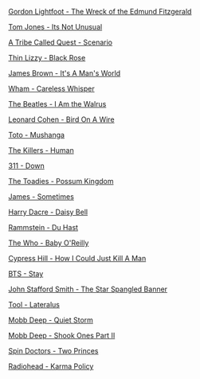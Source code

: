 [Gordon Lightfoot - The Wreck of the Edmund Fitzgerald](https://github.com/automateyournetwork/pyKaraoke/blob/main/Songs/Gordon%20Lightfoot%20-%20The%20Wreck%20of%20the%20Edmund%20Fitzgerald(pyKaraoke).mp3?raw=true)

[Tom Jones - Its Not Unusual](https://github.com/automateyournetwork/pyKaraoke/blob/main/Songs/Tom%20Jones%20-%20Its%20Not%20Unusual(pyKaraoke).mp3?raw=true)

[A Tribe Called Quest - Scenario](https://github.com/automateyournetwork/pyKaraoke/blob/main/Songs/A%20Tribe%20Called%20Quest%20-%20Scenario(pyKaraoke).mp3?raw=true)

[Thin Lizzy - Black Rose](https://github.com/automateyournetwork/pyKaraoke/blob/main/Songs/Thin%20Lizzy%20-%20Black%20Rose(pyKaraoke).mp3?raw=true)

[James Brown - It's A Man's World](https://github.com/automateyournetwork/pyKaraoke/blob/main/Songs/James%20Brown%20-%20It's%20A%20Man's%20World(pyKaraoke).mp3?raw=true)

[Wham - Careless Whisper](https://github.com/automateyournetwork/pyKaraoke/blob/main/Songs/Wham%20-%20Careless%20Whisper(pyKaraoke).mp3?raw=true)

[The Beatles - I Am the Walrus](https://github.com/automateyournetwork/pyKaraoke/blob/main/Songs/The%20Beatles%20-%20I%20Am%20the%20Walrus(pyKaraoke).mp3?raw=true)

[Leonard Cohen - Bird On A Wire](https://github.com/automateyournetwork/pyKaraoke/blob/main/Songs/Leonard%20Cohen%20-%20Bird%20On%20A%20Wire(pyKaraoke).mp3?raw=true)

[Toto - Mushanga](https://github.com/automateyournetwork/pyKaraoke/blob/main/Songs/Toto%20-%20Mushanga(pyKaraoke).mp3?raw=true)

[The Killers - Human](https://github.com/automateyournetwork/pyKaraoke/blob/main/Songs/The%20Killers%20-%20Human(pyKaraoke).mp3?raw=true)

[311 - Down](https://github.com/automateyournetwork/pyKaraoke/blob/main/Songs/311%20-%20Down(pyKaraoke).mp3?raw=true)

[The Toadies - Possum Kingdom](https://github.com/automateyournetwork/pyKaraoke/blob/main/Songs/The%20Toadies%20-%20Possum%20Kingdom(pyKaraoke).mp3?raw=true)

[James - Sometimes](https://github.com/automateyournetwork/pyKaraoke/blob/main/Songs/James%20-%20Sometimes(pyKaraoke).mp3?raw=true)

[Harry Dacre - Daisy Bell](https://github.com/automateyournetwork/pyKaraoke/blob/main/Songs/Harry%20Dacre%20-%20Daisy%20Bell(pyKaraoke).mp3?raw=true)

[Rammstein - Du Hast](https://github.com/automateyournetwork/pyKaraoke/blob/main/Songs/Rammstein%20-%20Du%20Hast(pyKaraoke).mp3?raw=true)

[The Who - Baby O'Reilly](https://github.com/automateyournetwork/pyKaraoke/blob/main/Songs/The%20Who%20-%20Baba%20O'Reilly(pyKaraoke).mp3?raw=true)

[Cypress Hill - How I Could Just Kill A Man](https://github.com/automateyournetwork/pyKaraoke/blob/main/Songs/Cypress%20Hill%20-%20How%20I%20Could%20Just%20Kill%20A%20Man(pyKaraoke).mp3?raw=true)

[BTS - Stay](https://github.com/automateyournetwork/pyKaraoke/blob/main/Songs/BTS%20-%20Stay(pyKaraoke).mp3?raw=true)

[John Stafford Smith - The Star Spangled Banner](https://github.com/automateyournetwork/pyKaraoke/blob/main/Songs/John%20Stafford%20Smith%20-%20The%20Star%20Spangled%20Banner(pyKaraoke).mp3?raw=true)

[Tool - Lateralus](https://github.com/automateyournetwork/pyKaraoke/blob/main/Songs/Tool%20-%20Lateralus(pyKaraoke).mp3?raw=true)

[Mobb Deep - Quiet Storm](https://github.com/automateyournetwork/pyKaraoke/blob/main/Songs/Mobb%20Deep%20-%20Quiet%20Storm(pyKaraoke).mp3?raw=true)

[Mobb Deep - Shook Ones Part II](https://github.com/automateyournetwork/pyKaraoke/blob/main/Songs/Mobb%20Deep%20-%20Shook%20Ones%20Part%20II(pyKaraoke).mp3?raw=true)

[Spin Doctors - Two Princes](https://github.com/automateyournetwork/pyKaraoke/blob/main/Songs/Spin%20Doctors%20-%20Two%20Princes(pyKaraoke).mp3?raw=true)

[Radiohead - Karma Policy](https://github.com/automateyournetwork/pyKaraoke/blob/main/Songs/Radiohead%20-%20Karma%20Police(pyKaraoke).mp3?raw=true)